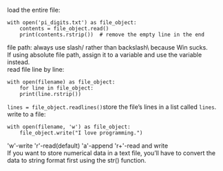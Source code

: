load the entire file:
```
with open('pi_digits.txt') as file_object:
    contents = file_object.read()
    print(contents.rstrip())  # remove the empty line in the end
```
file path: always use slash/ rather than backslash\ because Win sucks.  
If using absolute file path, assign it to a variable and use the variable instead.  
read file line by line:
```
with open(filename) as file_object:
    for line in file_object:
    print(line.rstrip())
```
`lines = file_object.readlines()`store the file’s lines in a list called `lines`.  
write to a file:
```
with open(filename, 'w') as file_object:
    file_object.write("I love programming.")
```
'w'-write 'r'-read(default) 'a'-append 'r+'-read and write  
If you want to store numerical data in a text file, you’ll have to convert the data to string format first using the str() function.  

